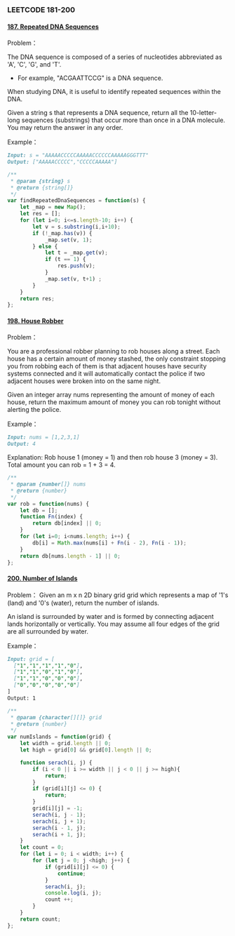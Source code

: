 ### **LEETCODE 181-200**

#### **[187. Repeated DNA Sequences](https://leetcode-cn.com/problems/repeated-dna-sequences/)**

Problem：

The DNA sequence is composed of a series of nucleotides abbreviated as 'A', 'C', 'G', and 'T'.

- For example, "ACGAATTCCG" is a DNA sequence.


When studying DNA, it is useful to identify repeated sequences within the DNA.

Given a string s that represents a DNA sequence, return all the 10-letter-long sequences (substrings) that occur more than once in a DNA molecule. You may return the answer in any order.

Example：

```markdown
Input: s = "AAAAACCCCCAAAAACCCCCCAAAAAGGGTTT"
Output: ["AAAAACCCCC","CCCCCAAAAA"]
```

```js
/**
 * @param {string} s
 * @return {string[]}
 */
var findRepeatedDnaSequences = function(s) {
    let _map = new Map();
    let res = [];
    for (let i=0; i<=s.length-10; i++) {
        let v = s.substring(i,i+10);
        if (!_map.has(v)) {
            _map.set(v, 1);
        } else {
            let t = _map.get(v);
            if (t == 1) {
                res.push(v);
            }
            _map.set(v, t+1) ;
        }
    }
    return res;
};
```

#### **[198. House Robber](https://leetcode-cn.com/problems/house-robber/)**

Problem：

You are a professional robber planning to rob houses along a street. Each house has a certain amount of money stashed, the only constraint stopping you from robbing each of them is that adjacent houses have security systems connected and it will automatically contact the police if two adjacent houses were broken into on the same night.

Given an integer array nums representing the amount of money of each house, return the maximum amount of money you can rob tonight without alerting the police.

Example：

```markdown
Input: nums = [1,2,3,1]
Output: 4
```

Explanation: Rob house 1 (money = 1) and then rob house 3 (money = 3).
Total amount you can rob = 1 + 3 = 4.

```js
/**
 * @param {number[]} nums
 * @return {number}
 */
var rob = function(nums) {
    let db = [];
    function Fn(index) {
        return db[index] || 0;
    }
    for (let i=0; i<nums.length; i++) {
        db[i] = Math.max(nums[i] + Fn(i - 2), Fn(i - 1));
    }
    return db[nums.length - 1] || 0;
};
```

#### **[200. Number of Islands](https://leetcode-cn.com/problems/number-of-islands/)**

Problem：
Given an m x n 2D binary grid grid which represents a map of '1's (land) and '0's (water), return the number of islands.

An island is surrounded by water and is formed by connecting adjacent lands horizontally or vertically. You may assume all four edges of the grid are all surrounded by water.

Example：

```markdown
Input: grid = [
  ["1","1","1","1","0"],
  ["1","1","0","1","0"],
  ["1","1","0","0","0"],
  ["0","0","0","0","0"]
]
Output: 1
```

```js
/**
 * @param {character[][]} grid
 * @return {number}
 */
var numIslands = function(grid) {
    let width = grid.length || 0;
    let high = grid[0] && grid[0].length || 0;

    function serach(i, j) {
        if (i < 0 || i >= width || j < 0 || j >= high){
            return;
        }
        if (grid[i][j] <= 0) {
            return;
        }
        grid[i][j] = -1;
        serach(i, j - 1);
        serach(i, j + 1);
        serach(i - 1, j);
        serach(i + 1, j);
    }
    let count = 0;
    for (let i = 0; i < width; i++) {
        for (let j = 0; j <high; j++) {
            if (grid[i][j] <= 0) {
                continue;
            }
            serach(i, j);
            console.log(i, j);
            count ++;
        }
    }
    return count;
};
```

